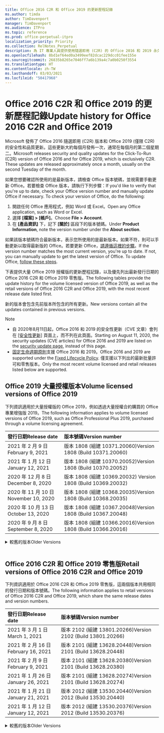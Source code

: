 ```yaml
---
title: Office 2016 C2R 和 Office 2019 的更新歷程記錄
ms.author: timda
author: TimDavenport
manager: TimDavenport
ms.audience: ITPro
ms.topic: reference
ms.prod: office-perpetual-itpro
localization_priority: Priority
ms.collection: RelNotes_Perpetual
description: 為 IT 專業人員提供使用隨選即用 (C2R) 的 Office 2016 和 2019 永久版本的更新歷程記錄
ms.openlocfilehash: 8bd1ef64ed0a3499eef82dcac229dcc01fee155e
ms.sourcegitcommit: 26835b8265e7046ff7a6b139a4c7a0b0250f3554
ms.translationtype: HT
ms.contentlocale: zh-TW
ms.lasthandoff: 03/03/2021
ms.locfileid: "50417968"
---
```

# <a name="update-history-for-office-2016-c2r-and-office-2019"></a><span data-ttu-id="bc166-103">Office 2016 C2R 和 Office 2019 的更新歷程記錄</span><span class="sxs-lookup"><span data-stu-id="bc166-103">Update history for Office 2016 C2R and Office 2019</span></span>

<span data-ttu-id="bc166-p101">Microsoft 發佈了 Office 2016 隨選即用 (C2R) 版本和 Office 2019 (僅限 C2R) 的安全性和品質更新。這些更新大約每個月發佈一次，通常在每個月的第二個星期二。</span><span class="sxs-lookup"><span data-stu-id="bc166-p101">Microsoft releases security and quality updates for the Click-To-Run (C2R) version of Office 2016 and for Office 2019, which is exclusively C2R. These updates are released approximately once a month, usually on the second Tuesday of the month.</span></span>

<span data-ttu-id="bc166-p102">如果您想要確認所使用的是最新版本，請檢查 Office 版本號碼，並視需要手動更新 Office。若要檢查 Office 版本，請執行下列步驟：</span><span class="sxs-lookup"><span data-stu-id="bc166-p102">If you'd like to verify that you're up to date, check your Office version number and manually update Office if necessary. To check your version of Office, do the following:</span></span>

  1.    <span data-ttu-id="bc166-108">開啟任何 Office 應用程式，例如 Word 或 Excel。</span><span class="sxs-lookup"><span data-stu-id="bc166-108">Open any Office application, such as Word or Excel.</span></span>
  2.    <span data-ttu-id="bc166-109">選擇 **[檔案] > [帳戶]**。</span><span class="sxs-lookup"><span data-stu-id="bc166-109">Choose **File > Account**.</span></span>
  3.    <span data-ttu-id="bc166-110">在 **[產品資訊]** 下，記下 **[關於]** 區段下的版本號碼。</span><span class="sxs-lookup"><span data-stu-id="bc166-110">Under **Product Information**, note the version number under the **About section**.</span></span>

<span data-ttu-id="bc166-p103">如果該版本號碼符合最新版本，表示您所使用的是最新版本。如果不符，則可以手動更新以取得最新版的 Office。若要更新 Office，[請遵循這裡的步驟](https://support.office.com/article/2ab296f3-7f03-43a2-8e50-46de917611c5)。</span><span class="sxs-lookup"><span data-stu-id="bc166-p103">If the version number matches the most current version, you're up to date. If not, you can manually update to get the latest version of Office. To update Office, [follow these steps](https://support.office.com/article/2ab296f3-7f03-43a2-8e50-46de917611c5).</span></span>


<span data-ttu-id="bc166-114">下表提供大量 Office 2019 授權版的更新歷程記錄，以及優先列出最新發行日期的 Office 2016 C2R 和 Office 2019 零售版。</span><span class="sxs-lookup"><span data-stu-id="bc166-114">The following tables provide the update history for the volume licensed version of Office 2019, as well as the retail versions of Office 2016 C2R and Office 2019, with the most recent release date listed first.</span></span>

<span data-ttu-id="bc166-115">新的版本會包含先前版本所包含的所有更新。</span><span class="sxs-lookup"><span data-stu-id="bc166-115">New versions contain all the updates contained in previous versions.</span></span>


 > [!NOTE]
> - <span data-ttu-id="bc166-116">自 2020年8月11日起，Office 2016 和 2019 的安全性更新（CVE 文章）會列在 [[安全性更新]](https://docs.microsoft.com/officeupdates/microsoft365-apps-security-updates) 頁面上，而不列在此頁面。</span><span class="sxs-lookup"><span data-stu-id="bc166-116">Starting on August 11, 2020, the security updates (CVE articles) for Office 2016 and 2019 are listed on the [security update page](https://docs.microsoft.com/officeupdates/microsoft365-apps-security-updates), instead of this page.</span></span> 
> - <span data-ttu-id="bc166-117">[固定生命週期原則](https://docs.microsoft.com/lifecycle/policies/fixed)支援 Office 2016 和 2019。</span><span class="sxs-lookup"><span data-stu-id="bc166-117">Office 2016 and 2019 are supported under the [Fixed Lifecycle Policy](https://docs.microsoft.com/lifecycle/policies/fixed).</span></span> <span data-ttu-id="bc166-118">僅支援以下列出的最新批量許可和零售版本。</span><span class="sxs-lookup"><span data-stu-id="bc166-118">Only the most recent volume licensed and retail releases listed below are supported.</span></span>


## <a name="volume-licensed-versions-of-office-2019"></a><span data-ttu-id="bc166-119">Office 2019 大量授權版本</span><span class="sxs-lookup"><span data-stu-id="bc166-119">Volume licensed versions of Office 2019</span></span>
<span data-ttu-id="bc166-120">下列資訊適用於大量授權版的 Office 2019，例如透過大量授權合約購買的 Office 專業增強版 2019。</span><span class="sxs-lookup"><span data-stu-id="bc166-120">The following information applies to volume licensed versions of Office 2019, such as Office Professional Plus 2019, purchased through a volume licensing agreement.</span></span>

[//]: # (DO NOT REMOVE VL TABLE START)


|<span data-ttu-id="bc166-122">**發行日期**</span><span class="sxs-lookup"><span data-stu-id="bc166-122">**Release date**</span></span>|<span data-ttu-id="bc166-123">**版本號碼**</span><span class="sxs-lookup"><span data-stu-id="bc166-123">**Version number**</span></span>|
|:-----|:-----|
|<span data-ttu-id="bc166-124">2021 年 2 月 9 日</span><span class="sxs-lookup"><span data-stu-id="bc166-124">February 9, 2021</span></span>|<span data-ttu-id="bc166-125">版本 1808 (組建 10371.20060)</span><span class="sxs-lookup"><span data-stu-id="bc166-125">Version 1808 (Build 10371.20060)</span></span>|
|<span data-ttu-id="bc166-126">2021 年 1 月 12 日</span><span class="sxs-lookup"><span data-stu-id="bc166-126">January 12, 2021</span></span>|<span data-ttu-id="bc166-127">版本 1808 (組建 10370.20052)</span><span class="sxs-lookup"><span data-stu-id="bc166-127">Version 1808 (Build 10370.20052)</span></span>|
|<span data-ttu-id="bc166-128">2020 年 12 月 8 日</span><span class="sxs-lookup"><span data-stu-id="bc166-128">December 8, 2020</span></span>|<span data-ttu-id="bc166-129">版本 1808 (組建 10369.20032) </span><span class="sxs-lookup"><span data-stu-id="bc166-129">Version 1808 (Build 10369.20032)</span></span>|
|<span data-ttu-id="bc166-130">2020 年 11 月 10 日</span><span class="sxs-lookup"><span data-stu-id="bc166-130">November 10, 2020</span></span>|<span data-ttu-id="bc166-131">版本 1808 (組建 10368.20035)</span><span class="sxs-lookup"><span data-stu-id="bc166-131">Version 1808 (Build 10368.20035)</span></span>|
|<span data-ttu-id="bc166-132">2020 年 10 月 13 日</span><span class="sxs-lookup"><span data-stu-id="bc166-132">October 13, 2020</span></span>|<span data-ttu-id="bc166-133">版本 1808 (組建 10367.20048)</span><span class="sxs-lookup"><span data-stu-id="bc166-133">Version 1808 (Build 10367.20048)</span></span>|
|<span data-ttu-id="bc166-134">2020 年 9 月 8 日</span><span class="sxs-lookup"><span data-stu-id="bc166-134">September 8, 2020</span></span>|<span data-ttu-id="bc166-135">版本 1808 (組建 10366.20016)</span><span class="sxs-lookup"><span data-stu-id="bc166-135">Version 1808 (Build 10366.20016)</span></span>|


[//]: # (DO NOT REMOVE VL TABLE END)

<details>
<summary><span data-ttu-id="bc166-137">較舊的版本</span><span class="sxs-lookup"><span data-stu-id="bc166-137">Older Versions</span></span></summary>
 

[//]: # (DO NOT REMOVE VL OLD TABLE START)


|<span data-ttu-id="bc166-139">**發行日期**</span><span class="sxs-lookup"><span data-stu-id="bc166-139">**Release date**</span></span>|<span data-ttu-id="bc166-140">**版本號碼**</span><span class="sxs-lookup"><span data-stu-id="bc166-140">**Version number**</span></span>|
|:-----|:-----|
|<span data-ttu-id="bc166-141">2020 年 8 月 11 日</span><span class="sxs-lookup"><span data-stu-id="bc166-141">August 11, 2020</span></span>|<span data-ttu-id="bc166-142">版本 1808 (組建 10364.20059)</span><span class="sxs-lookup"><span data-stu-id="bc166-142">Version 1808 (Build 10364.20059)</span></span>|
|<span data-ttu-id="bc166-143">2020 年 7 月 14 日</span><span class="sxs-lookup"><span data-stu-id="bc166-143">July 14, 2020</span></span>   |<span data-ttu-id="bc166-144">版本 1808 (組建 10363.20015)</span><span class="sxs-lookup"><span data-stu-id="bc166-144">Version 1808 (Build 10363.20015)</span></span>  |
|<span data-ttu-id="bc166-145">2020 年 6 月 9 日</span><span class="sxs-lookup"><span data-stu-id="bc166-145">June 9, 2020</span></span>   |<span data-ttu-id="bc166-146">版本 1808 (組建 10361.20002)</span><span class="sxs-lookup"><span data-stu-id="bc166-146">Version 1808 (Build 10361.20002)</span></span>  |
|<span data-ttu-id="bc166-147">2020 年 5 月 12 日</span><span class="sxs-lookup"><span data-stu-id="bc166-147">May 12, 2020</span></span>   |<span data-ttu-id="bc166-148">版本 1808 (組建 10359.20023)</span><span class="sxs-lookup"><span data-stu-id="bc166-148">Version 1808 (Build 10359.20023)</span></span>  |
|<span data-ttu-id="bc166-149">2020 年 4 月 14 日</span><span class="sxs-lookup"><span data-stu-id="bc166-149">April 14, 2020</span></span>   |<span data-ttu-id="bc166-150">版本 1808 (組建 10358.20061)</span><span class="sxs-lookup"><span data-stu-id="bc166-150">Version 1808 (Build 10358.20061)</span></span>  |
|<span data-ttu-id="bc166-151">2020 年 3 月 10 日</span><span class="sxs-lookup"><span data-stu-id="bc166-151">March 10, 2020</span></span>   |<span data-ttu-id="bc166-152">版本 1808 (組建 10357.20081)</span><span class="sxs-lookup"><span data-stu-id="bc166-152">Version 1808 (Build 10357.20081)</span></span>  |
|<span data-ttu-id="bc166-153">2020 年 2 月 11 日</span><span class="sxs-lookup"><span data-stu-id="bc166-153">February 11, 2020</span></span>   |<span data-ttu-id="bc166-154">版本 1808 (組建 10356.20006)</span><span class="sxs-lookup"><span data-stu-id="bc166-154">Version 1808 (Build 10356.20006)</span></span>  |


[//]: # (DO NOT REMOVE VL OLD TABLE END)

</details>


<br/>

## <a name="retail-versions-of-office-2016-c2r-and-office-2019"></a><span data-ttu-id="bc166-156">Office 2016 C2R 和 Office 2019 零售版</span><span class="sxs-lookup"><span data-stu-id="bc166-156">Retail versions of Office 2016 C2R and Office 2019</span></span>
<span data-ttu-id="bc166-157">下列資訊適用於 Office 2016 C2R 和 Office 2019 零售版，這兩個版本共用相同的發行日期和版本號碼。</span><span class="sxs-lookup"><span data-stu-id="bc166-157">The following information applies to retail versions of Office 2016 C2R and Office 2019, which share the same release dates and version numbers.</span></span>

[//]: # (DO NOT REMOVE RETAIL TABLE START)


|<span data-ttu-id="bc166-159">**發行日期**</span><span class="sxs-lookup"><span data-stu-id="bc166-159">**Release date**</span></span>|<span data-ttu-id="bc166-160">**版本號碼**</span><span class="sxs-lookup"><span data-stu-id="bc166-160">**Version number**</span></span>|
|:-----|:-----|
|<span data-ttu-id="bc166-161">2021 年 3 月 1 日</span><span class="sxs-lookup"><span data-stu-id="bc166-161">March 1, 2021</span></span>|<span data-ttu-id="bc166-162">版本 2102 (組建 13801.20266)</span><span class="sxs-lookup"><span data-stu-id="bc166-162">Version 2102 (Build 13801.20266)</span></span>|
|<span data-ttu-id="bc166-163">2021 年 2 月 16 日</span><span class="sxs-lookup"><span data-stu-id="bc166-163">February 16, 2021</span></span>|<span data-ttu-id="bc166-164">版本 2101 (組建 13628.20448)</span><span class="sxs-lookup"><span data-stu-id="bc166-164">Version 2101 (Build 13628.20448)</span></span>|
|<span data-ttu-id="bc166-165">2021 年 2 月 9 日</span><span class="sxs-lookup"><span data-stu-id="bc166-165">February 9, 2021</span></span>|<span data-ttu-id="bc166-166">版本 2101 (組建 13628.20380)</span><span class="sxs-lookup"><span data-stu-id="bc166-166">Version 2101 (Build 13628.20380)</span></span>|
|<span data-ttu-id="bc166-167">2021 年 1 月 26 日</span><span class="sxs-lookup"><span data-stu-id="bc166-167">January 26, 2021</span></span>|<span data-ttu-id="bc166-168">版本 2101 (組建 13628.20274)</span><span class="sxs-lookup"><span data-stu-id="bc166-168">Version 2101 (Build 13628.20274)</span></span>|
|<span data-ttu-id="bc166-169">2021 年 1 月 21 日</span><span class="sxs-lookup"><span data-stu-id="bc166-169">January 21, 2021</span></span>|<span data-ttu-id="bc166-170">版本 2012 (組建 13530.20440)</span><span class="sxs-lookup"><span data-stu-id="bc166-170">Version 2012 (Build 13530.20440)</span></span>|
|<span data-ttu-id="bc166-171">2021 年 1 月 12 日</span><span class="sxs-lookup"><span data-stu-id="bc166-171">January 12, 2021</span></span>|<span data-ttu-id="bc166-172">版本 2012 (組建 13530.20376)</span><span class="sxs-lookup"><span data-stu-id="bc166-172">Version 2012 (Build 13530.20376)</span></span>|


[//]: # (DO NOT REMOVE RETAIL TABLE END)

<details>
<summary><span data-ttu-id="bc166-174">較舊的版本</span><span class="sxs-lookup"><span data-stu-id="bc166-174">Older Versions</span></span></summary>
 

[//]: # (DO NOT REMOVE RETAIL OLD TABLE START)


|<span data-ttu-id="bc166-176">**發行日期**</span><span class="sxs-lookup"><span data-stu-id="bc166-176">**Release date**</span></span>|<span data-ttu-id="bc166-177">**版本號碼**</span><span class="sxs-lookup"><span data-stu-id="bc166-177">**Version number**</span></span>|
|:-----|:-----|
|<span data-ttu-id="bc166-178">2021 年 1 月 5 日</span><span class="sxs-lookup"><span data-stu-id="bc166-178">January 5, 2021</span></span>|<span data-ttu-id="bc166-179">版本 2012 (組建 13530.20316)</span><span class="sxs-lookup"><span data-stu-id="bc166-179">Version 2012 (Build 13530.20316)</span></span>|
|<span data-ttu-id="bc166-180">2020 年 12 月 21 日</span><span class="sxs-lookup"><span data-stu-id="bc166-180">December 21, 2020</span></span>|<span data-ttu-id="bc166-181">版本 2011 (組建 13426.20404)</span><span class="sxs-lookup"><span data-stu-id="bc166-181">Version 2011 (Build 13426.20404)</span></span>|
|<span data-ttu-id="bc166-182">2020 年 12 月 8 日</span><span class="sxs-lookup"><span data-stu-id="bc166-182">December 8, 2020</span></span>|<span data-ttu-id="bc166-183">版本 2011 (組建 13426.20332) </span><span class="sxs-lookup"><span data-stu-id="bc166-183">Version 2011 (Build 13426.20332)</span></span>|
|<span data-ttu-id="bc166-184">2020 年 12 月 2 日</span><span class="sxs-lookup"><span data-stu-id="bc166-184">December 2, 2020</span></span>|<span data-ttu-id="bc166-185">版本 2011 (組建 13426.20308)</span><span class="sxs-lookup"><span data-stu-id="bc166-185">Version 2011 (Build 13426.20308)</span></span>|
|<span data-ttu-id="bc166-186">2020 年 11 月 30 日</span><span class="sxs-lookup"><span data-stu-id="bc166-186">November 30, 2020</span></span>|<span data-ttu-id="bc166-187">版本 2011 (組建 13426.20294)</span><span class="sxs-lookup"><span data-stu-id="bc166-187">Version 2011 (Build 13426.20294)</span></span>|
|<span data-ttu-id="bc166-188">2020 年 11 月 23 日</span><span class="sxs-lookup"><span data-stu-id="bc166-188">November 23, 2020</span></span>|<span data-ttu-id="bc166-189">版本 2011 (組建 13426.20274)</span><span class="sxs-lookup"><span data-stu-id="bc166-189">Version 2011 (Build 13426.20274)</span></span>|
|<span data-ttu-id="bc166-190">2020 年 11 月 17 日</span><span class="sxs-lookup"><span data-stu-id="bc166-190">November 17, 2020</span></span>|<span data-ttu-id="bc166-191">版本 2010 (組建 13328.20408)</span><span class="sxs-lookup"><span data-stu-id="bc166-191">Version 2010 (Build 13328.20408)</span></span>|
|<span data-ttu-id="bc166-192">2020 年 11 月 10 日</span><span class="sxs-lookup"><span data-stu-id="bc166-192">November 10, 2020</span></span>|<span data-ttu-id="bc166-193">版本 2010 (組建 13328.20356)</span><span class="sxs-lookup"><span data-stu-id="bc166-193">Version 2010 (Build 13328.20356)</span></span>|
|<span data-ttu-id="bc166-194">2020 年 10 月 27 日</span><span class="sxs-lookup"><span data-stu-id="bc166-194">October 27, 2020</span></span>|<span data-ttu-id="bc166-195">版本 2010 (組建 13328.20292)</span><span class="sxs-lookup"><span data-stu-id="bc166-195">Version 2010 (Build 13328.20292)</span></span>|
|<span data-ttu-id="bc166-196">2020 年 10 月 21 日</span><span class="sxs-lookup"><span data-stu-id="bc166-196">October 21, 2020</span></span>|<span data-ttu-id="bc166-197">版本 2009 (組建 13231.20418)</span><span class="sxs-lookup"><span data-stu-id="bc166-197">Version 2009 (Build 13231.20418)</span></span>|
|<span data-ttu-id="bc166-198">2020 年 10 月 13 日</span><span class="sxs-lookup"><span data-stu-id="bc166-198">October 13, 2020</span></span>|<span data-ttu-id="bc166-199">版本 2009 (組建 13231.20390)</span><span class="sxs-lookup"><span data-stu-id="bc166-199">Version 2009 (Build 13231.20390)</span></span>|
|<span data-ttu-id="bc166-200">2020 年 10 月 8 日</span><span class="sxs-lookup"><span data-stu-id="bc166-200">October 8, 2020</span></span>|<span data-ttu-id="bc166-201">版本 2009 (組建 13231.20368)</span><span class="sxs-lookup"><span data-stu-id="bc166-201">Version 2009 (Build 13231.20368)</span></span>|
|<span data-ttu-id="bc166-202">2020 年 9 月 28 日</span><span class="sxs-lookup"><span data-stu-id="bc166-202">September 28, 2020</span></span>|<span data-ttu-id="bc166-203">版本 2009 (組建 13231.20262)</span><span class="sxs-lookup"><span data-stu-id="bc166-203">Version 2009 (Build 13231.20262)</span></span>|
|<span data-ttu-id="bc166-204">2020 年 9 月 22 日</span><span class="sxs-lookup"><span data-stu-id="bc166-204">September 22, 2020</span></span>|<span data-ttu-id="bc166-205">版本 2008 (組建 13127.20508)</span><span class="sxs-lookup"><span data-stu-id="bc166-205">Version 2008 (Build 13127.20508)</span></span>|
|<span data-ttu-id="bc166-206">2020 年 9 月 9 日</span><span class="sxs-lookup"><span data-stu-id="bc166-206">September 9, 2020</span></span>|<span data-ttu-id="bc166-207">版本 2008 (組建 13127.20408)</span><span class="sxs-lookup"><span data-stu-id="bc166-207">Version 2008 (Build 13127.20408)</span></span>|
|<span data-ttu-id="bc166-208">2020 年 8 月 31 日</span><span class="sxs-lookup"><span data-stu-id="bc166-208">August 31, 2020</span></span>|<span data-ttu-id="bc166-209">版本 2008 (組建 13127.20296)</span><span class="sxs-lookup"><span data-stu-id="bc166-209">Version 2008 (Build 13127.20296)</span></span>|
|<span data-ttu-id="bc166-210">2020 年 8 月 25 日</span><span class="sxs-lookup"><span data-stu-id="bc166-210">August 25, 2020</span></span>|<span data-ttu-id="bc166-211">版本 2007 (組建 13029.20460)</span><span class="sxs-lookup"><span data-stu-id="bc166-211">Version 2007 (Build 13029.20460)</span></span>|
|<span data-ttu-id="bc166-212">2020 年 8 月 11 日</span><span class="sxs-lookup"><span data-stu-id="bc166-212">August 11, 2020</span></span>|<span data-ttu-id="bc166-213">版本 2007 (組建 13029.20344)</span><span class="sxs-lookup"><span data-stu-id="bc166-213">Version 2007 (Build 13029.20344)</span></span>|
|<span data-ttu-id="bc166-214">2020 年 7 月 30 日</span><span class="sxs-lookup"><span data-stu-id="bc166-214">July 30, 2020</span></span>|<span data-ttu-id="bc166-215">版本 2007 (組建 13029.20308)</span><span class="sxs-lookup"><span data-stu-id="bc166-215">Version 2007 (Build 13029.20308)</span></span>  |
|<span data-ttu-id="bc166-216">2020 年 7 月 28 日</span><span class="sxs-lookup"><span data-stu-id="bc166-216">July 28, 2020</span></span>|<span data-ttu-id="bc166-217">版本 2006 (組建 13001.20498)</span><span class="sxs-lookup"><span data-stu-id="bc166-217">Version 2006 (Build 13001.20498)</span></span>  |
|<span data-ttu-id="bc166-218">2020 年 7 月 14 日</span><span class="sxs-lookup"><span data-stu-id="bc166-218">July 14, 2020</span></span>|<span data-ttu-id="bc166-219">版本 2006 (組建13001.20384)</span><span class="sxs-lookup"><span data-stu-id="bc166-219">Version 2006 (Build 13001.20384)</span></span>  |
|<span data-ttu-id="bc166-220">2020 年 6 月 30 日</span><span class="sxs-lookup"><span data-stu-id="bc166-220">June 30, 2020</span></span>|<span data-ttu-id="bc166-221">版本 2006 (組建 13001.20266)</span><span class="sxs-lookup"><span data-stu-id="bc166-221">Version 2006 (Build 13001.20266)</span></span>  |
|<span data-ttu-id="bc166-222">2020 年 6 月 24 日</span><span class="sxs-lookup"><span data-stu-id="bc166-222">June 24, 2020</span></span>|<span data-ttu-id="bc166-223">版本 2005 (組建 12827.20470)</span><span class="sxs-lookup"><span data-stu-id="bc166-223">Version 2005 (Build 12827.20470)</span></span>  |
|<span data-ttu-id="bc166-224">2020 年 6 月 9 日</span><span class="sxs-lookup"><span data-stu-id="bc166-224">June 9, 2020</span></span>|<span data-ttu-id="bc166-225">版本 2005 (組建 12827.20336)</span><span class="sxs-lookup"><span data-stu-id="bc166-225">Version 2005 (Build 12827.20336)</span></span>  |
|<span data-ttu-id="bc166-226">2020 年 6 月 2 日</span><span class="sxs-lookup"><span data-stu-id="bc166-226">June 2, 2020</span></span>|<span data-ttu-id="bc166-227">版本 2005 (組建 12827.20268)</span><span class="sxs-lookup"><span data-stu-id="bc166-227">Version 2005 (Build 12827.20268)</span></span>  |
|<span data-ttu-id="bc166-228">2020 年 5 月 21 日</span><span class="sxs-lookup"><span data-stu-id="bc166-228">May 21, 2020</span></span>|<span data-ttu-id="bc166-229">版本 2004 (組建 12730.20352)</span><span class="sxs-lookup"><span data-stu-id="bc166-229">Version 2004 (Build 12730.20352)</span></span>  |
|<span data-ttu-id="bc166-230">2020 年 5 月 12 日</span><span class="sxs-lookup"><span data-stu-id="bc166-230">May 12, 2020</span></span>|<span data-ttu-id="bc166-231">版本 2004 (組建 12730.20270)</span><span class="sxs-lookup"><span data-stu-id="bc166-231">Version 2004 (Build 12730.20270)</span></span>  |
|<span data-ttu-id="bc166-232">2020 年 5 月 4 日</span><span class="sxs-lookup"><span data-stu-id="bc166-232">May 4, 2020</span></span>|<span data-ttu-id="bc166-233">版本 2004 (組建 12730.20250)</span><span class="sxs-lookup"><span data-stu-id="bc166-233">Version 2004 (Build 12730.20250)</span></span>  |
|<span data-ttu-id="bc166-234">2020 年 4 月 29 日</span><span class="sxs-lookup"><span data-stu-id="bc166-234">April 29, 2020</span></span>|<span data-ttu-id="bc166-235">版本 2004 (組建 12730.20236)</span><span class="sxs-lookup"><span data-stu-id="bc166-235">Version 2004 (Build 12730.20236)</span></span>  |
|<span data-ttu-id="bc166-236">2020 年 4 月 15 日</span><span class="sxs-lookup"><span data-stu-id="bc166-236">April 15, 2020</span></span>|<span data-ttu-id="bc166-237">版本 2003 (組建 12624.20466)</span><span class="sxs-lookup"><span data-stu-id="bc166-237">Version 2003 (Build 12624.20466)</span></span>  |
|<span data-ttu-id="bc166-238">2020 年 4 月 14 日</span><span class="sxs-lookup"><span data-stu-id="bc166-238">April 14, 2020</span></span>|<span data-ttu-id="bc166-239">版本 2003 (組建 12624.20442)</span><span class="sxs-lookup"><span data-stu-id="bc166-239">Version 2003 (Build 12624.20442)</span></span>  |
|<span data-ttu-id="bc166-240">2020 年 3 月 31 日</span><span class="sxs-lookup"><span data-stu-id="bc166-240">March 31, 2020</span></span>|<span data-ttu-id="bc166-241">版本 2003 (組建 12624.20382)</span><span class="sxs-lookup"><span data-stu-id="bc166-241">Version 2003 (Build 12624.20382)</span></span>  |
|<span data-ttu-id="bc166-242">2020 年 3 月 25 日</span><span class="sxs-lookup"><span data-stu-id="bc166-242">March 25, 2020</span></span>|<span data-ttu-id="bc166-243">版本 2003 (組建 12624.20320)</span><span class="sxs-lookup"><span data-stu-id="bc166-243">Version 2003 (Build 12624.20320)</span></span>  |
|<span data-ttu-id="bc166-244">2020 年 3 月 10 日</span><span class="sxs-lookup"><span data-stu-id="bc166-244">March 10, 2020</span></span>|<span data-ttu-id="bc166-245">版本 2002 (組建 12527.20278)</span><span class="sxs-lookup"><span data-stu-id="bc166-245">Version 2002 (Build 12527.20278)</span></span>  |
|<span data-ttu-id="bc166-246">2020 年 3 月 1 日</span><span class="sxs-lookup"><span data-stu-id="bc166-246">March 1, 2020</span></span>   |<span data-ttu-id="bc166-247">版本 2002 (組建 12527.20242)</span><span class="sxs-lookup"><span data-stu-id="bc166-247">Version 2002 (Build 12527.20242)</span></span>  |


[//]: # (DO NOT REMOVE RETAIL OLD TABLE END)


</details>






